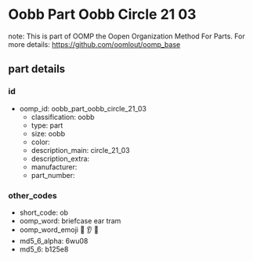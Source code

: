 # Oobb Part Oobb Circle 21 03  

note: This is part of OOMP the Oopen Organization Method For Parts. For more details: https://github.com/oomlout/oomp_base

##  part details





### id
* oomp_id: oobb_part_oobb_circle_21_03
  * classification: oobb
  * type: part
  * size: oobb
  * color: 
  * description_main: circle_21_03
  * description_extra: 
  * manufacturer: 
  * part_number: 

### other_codes
* short_code: ob
* oomp_word: briefcase ear tram
* oomp_word_emoji :briefcase: :ear: :tram:
* md5_6_alpha: 6wu08
* md5_6: b125e8